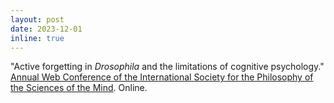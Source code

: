 ```yaml
---
layout: post
date: 2023-12-01
inline: true
---
```


"Active forgetting in _Drosophila_ and the limitations of cognitive psychology." [Annual Web Conference of the International Society for the Philosophy of the Sciences of the Mind](https://www.ispsmind.com/). Online.